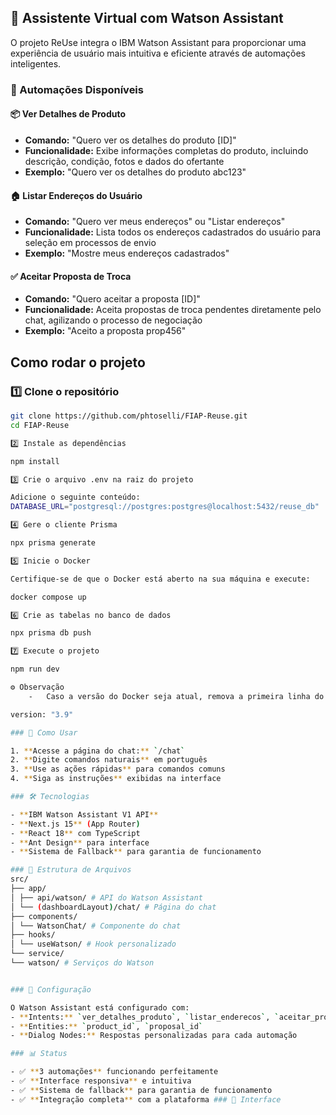 ## 🤖 Assistente Virtual com Watson Assistant

O projeto ReUse integra o IBM Watson Assistant para proporcionar uma experiência de usuário mais intuitiva e eficiente através de automações inteligentes.

### 🎯 Automações Disponíveis

#### 📦 Ver Detalhes de Produto
- **Comando:** "Quero ver os detalhes do produto [ID]"
- **Funcionalidade:** Exibe informações completas do produto, incluindo descrição, condição, fotos e dados do ofertante
- **Exemplo:** "Quero ver os detalhes do produto abc123"

#### 🏠 Listar Endereços do Usuário
- **Comando:** "Quero ver meus endereços" ou "Listar endereços"
- **Funcionalidade:** Lista todos os endereços cadastrados do usuário para seleção em processos de envio
- **Exemplo:** "Mostre meus endereços cadastrados"

#### ✅ Aceitar Proposta de Troca
- **Comando:** "Quero aceitar a proposta [ID]"
- **Funcionalidade:** Aceita propostas de troca pendentes diretamente pelo chat, agilizando o processo de negociação
- **Exemplo:** "Aceito a proposta prop456"

## Como rodar o projeto

### 1️⃣ Clone o repositório
```bash
git clone https://github.com/phtoselli/FIAP-Reuse.git
cd FIAP-Reuse

2️⃣ Instale as dependências

npm install

3️⃣ Crie o arquivo .env na raiz do projeto

Adicione o seguinte conteúdo:
DATABASE_URL="postgresql://postgres:postgres@localhost:5432/reuse_db"

4️⃣ Gere o cliente Prisma

npx prisma generate

5️⃣ Inicie o Docker

Certifique-se de que o Docker está aberto na sua máquina e execute:

docker compose up

6️⃣ Crie as tabelas no banco de dados

npx prisma db push

7️⃣ Execute o projeto

npm run dev

⚙️ Observação
	-	Caso a versão do Docker seja atual, remova a primeira linha do arquivo docker-compose.yml:

version: "3.9"

### 🚀 Como Usar

1. **Acesse a página do chat:** `/chat`
2. **Digite comandos naturais** em português
3. **Use as ações rápidas** para comandos comuns
4. **Siga as instruções** exibidas na interface

### 🛠️ Tecnologias

- **IBM Watson Assistant V1 API**
- **Next.js 15** (App Router)
- **React 18** com TypeScript
- **Ant Design** para interface
- **Sistema de Fallback** para garantia de funcionamento

### 📁 Estrutura de Arquivos
src/
├── app/
│ ├── api/watson/ # API do Watson Assistant
│ └── (dashboardLayout)/chat/ # Página do chat
├── components/
│ └── WatsonChat/ # Componente do chat
├── hooks/
│ └── useWatson/ # Hook personalizado
└── service/
└── watson/ # Serviços do Watson


### 🔧 Configuração

O Watson Assistant está configurado com:
- **Intents:** `ver_detalhes_produto`, `listar_enderecos`, `aceitar_proposta`
- **Entities:** `product_id`, `proposal_id`
- **Dialog Nodes:** Respostas personalizadas para cada automação

### 📊 Status

- ✅ **3 automações** funcionando perfeitamente
- ✅ **Interface responsiva** e intuitiva
- ✅ **Sistema de fallback** para garantia de funcionamento
- ✅ **Integração completa** com a plataforma ### 🎨 Interface

